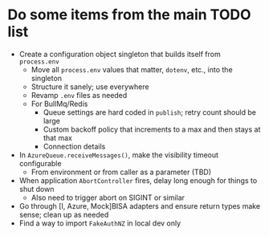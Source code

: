 # Do some items from the main TODO list

-  Create a configuration object singleton that builds itself from `process.env`
   -  Move all `process.env` values that matter, `dotenv`, etc., into the singleton
   -  Structure it sanely; use everywhere
   -  Revamp `.env` files as needed
   -  For BullMq/Redis
      -  Queue settings are hard coded in `publish`; retry count should be large
      -  Custom backoff policy that increments to a max and then stays at that max
      -  Connection details
-  In `AzureQueue.receiveMessages()`, make the visibility timeout configurable
   -  From environment or from caller as a parameter (TBD)
-  When application `AbortController` fires, delay long enough for things to shut down
   -  Also need to trigger abort on SIGINT or similar
-  Go through [I, Azure, Mock]BISA adapters and ensure return types make sense; clean up as needed
-  Find a way to import `FakeAuthNZ` in local dev only
